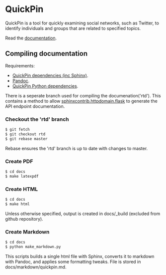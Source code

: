 # QuickPin
QuickPin is a tool for quickly examining social networks, such as Twitter, to identify individuals and groups that are related to specified topics.

Read the [documentation](docs/markdown/quickpin.md).


## Compiling documentation

Requirements:

* [QuickPin dependencies (inc Sphinx)](docs/markdown/quickpin.md#id5).
* [Pandoc](http://pandoc.org/installing.html).
* [QuickPin Python dependencies](install/python-dependencies.txt).

There is a seperate branch used for compiling the documenation('rtd'). This contains a method to allow [sphinxcontrib.httpdomain.flask](http://pythonhosted.org/sphinxcontrib-httpdomain) to generate the API endpoint documentation.

### Checkout the 'rtd' branch

```bash
$ git fetch
$ git checkout rtd
$ git rebase master
```
Rebase ensures the 'rtd' branch is up to date with changes to master.

### Create PDF

```bash
$ cd docs 
$ make latexpdf
```

### Create HTML
```bash
$ cd docs 
$ make html
```

Unless otherwise specified, output is created in docs/_build (excluded from github repository).

### Create Markdown

```bash
$ cd docs 
$ python make_markdown.py
```

This scripts builds a single html file with Sphinx, converts it to markdown with Pandoc, and applies some formatting tweaks. File is stored in docs/markdown/quickpin.md.

